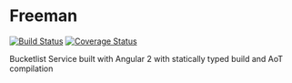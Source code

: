 # Freeman

[![Build Status](https://travis-ci.org/maquchizi/freeman.svg?branch=develop)](https://travis-ci.org/maquchizi/freeman) [![Coverage Status](https://coveralls.io/repos/github/maquchizi/freeman/badge.svg?branch=develop)](https://coveralls.io/github/maquchizi/freeman?branch=develop)

Bucketlist Service built with Angular 2 with statically typed build and AoT compilation